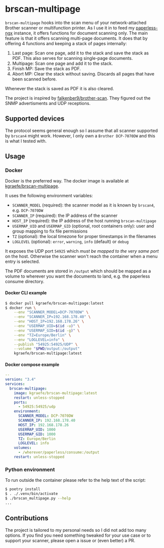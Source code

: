 # brscan-multipage

`brscan-multipage` hooks into the scan menu of your network-attached Brother
scanner or multifunction printer. As I use it in to feed my
[paperless-ngx](https://paperless-ngx.com/) instance, it offers functions for
document scanning only. The main feature is that it offers scanning multi-page
documents. It does that by offering 4 functions and keeping a stack of pages
internally:

1. Last page: Scan one page, add it to the stack and save the stack as PDF.
   This also serves for scanning single-page documents.
2. Multipage: Scan one page and add it to the stack.
3. Finish MP: Save the stack as PDF.
4. Abort MP: Clear the stack without saving. Discards all pages that have been
   scanned before.

Whenever the stack is saved as PDF it is also cleared.

The project is inspired by
[falkenber9/brother-scan](https://github.com/falkenber9/brother-scan). They
figured out the SNMP advertisments and UDP receptions.


## Supported devices
The protocol seems general enough so I assume that all scanner supported by
`brscan4` might work. However, I only own a `Brother DCP-7070DW` and this is
what I tested with.


## Usage

### Docker
Docker is the preferred way. The docker image is available at
[kgraefe/brscan-multipage](https://hub.docker.com/repository/docker/kgraefe/brscan-multipage/general).

It uses the following environment variables:
- `SCANNER_MODEL` (required): the scanner model as it is known by `brscan4`,
  e.g. `DCP-7070DW`
- `SCANNER_IP` (required): the IP address of the scanner
- `HOST_IP` (required): the IP address of the host running `brscan-multipage`
- `USERMAP_UID` and `USERMAP_GID` (optional, root containers only): user and
  group mapping to fix file permissions
- `TZ` (optional): the local timezone for proper timestamps in the filenames
- `LOGLEVEL` (optional): `error`, `warning`, `info` (default) or `debug`

It exposes the UDP port `54925` which *must be mapped to the very same port* on
the host. Otherwise the scanner won't reach the container when a menu entry is
selected.

The PDF documents are stored in `/output` which should be mapped as a volume to
wherever you want the documents to land, e.g. the paperless consume directory.

#### Docker CLI example
```sh
$ docker pull kgraefe/brscan-multipage:latest
$ docker run \
    --env "SCANNER_MODEL=DCP-7070DW" \
    --env "SCANNER_IP=192.168.178.40" \
    --env "HOST_IP=192.168.178.26" \
    --env "USERMAP_UID=$(id -u)" \
    --env "USERMAP_GID=$(id -g)" \
    --env "TZ=Europe/Berlin" \
    --env "LOGLEVEL=info" \
    --publish "54925:54925/UDP" \
    --volume "$PWD/output:/output"
    kgraefe/brscan-multipage:latest
```

#### Docker compose example
```yml
--
version: "3.4"
services:
  brscan-multipage:
    image: kgraefe/brscan-multipage:latest
    restart: unless-stopped
    ports:
      - 54925:54925/udp
    environment:
      SCANNER_MODEL: DCP-7070DW
      SCANNER_IP: 192.168.178.40
      HOST_IP: 192.168.178.26
      USERMAP_UID: 1000
      USERMAP_GID: 1000
      TZ: Europe/Berlin
      LOGLEVEL: info
    volumes:
      - /wherever/paperless/consume:/output
    restart: unless-stopped
```

### Python environment
To run outside the container please refer to the help text of the script:
```sh
$ poetry install
$ . ./.venv/bin/activate
$ ./brscan_multipage.py --help
...
```


## Contributions
The project is tailored to my personal needs so I did not add too many options.
If you find you need something tweaked for your use case or to support your
scanner, please open a issue or (even better) a PR.
